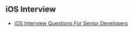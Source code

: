 iOS Interview
--

- [iOS Interview Questions For Senior Developers](http://www.sm-cloud.com/ios-interview-questions-for-senior-developers/)
